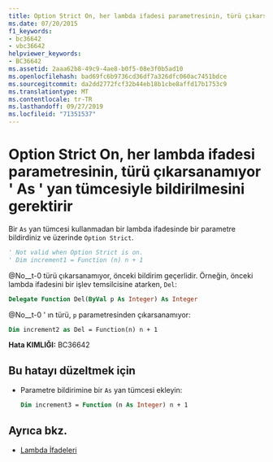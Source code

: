 ```yaml
---
title: Option Strict On, her lambda ifadesi parametresinin, türü çıkarsanamıyor ' As ' yan tümcesiyle bildirilmesini gerektirir
ms.date: 07/20/2015
f1_keywords:
- bc36642
- vbc36642
helpviewer_keywords:
- BC36642
ms.assetid: 2aaa62b8-49c9-4ae8-b0f5-08e3f0b5ad10
ms.openlocfilehash: bad69fc6b9736cd36df7a326dfc060ac7451bdce
ms.sourcegitcommit: da2dd2772fcf32b44eb18b1cbe8affd17b1753c9
ms.translationtype: MT
ms.contentlocale: tr-TR
ms.lasthandoff: 09/27/2019
ms.locfileid: "71351537"
---
```

# <a name="option-strict-on-requires-each-lambda-expression-parameter-to-be-declared-with-an-as-clause-if-its-type-cannot-be-inferred"></a>Option Strict On, her lambda ifadesi parametresinin, türü çıkarsanamıyor ' As ' yan tümcesiyle bildirilmesini gerektirir
Bir `As` yan tümcesi kullanmadan bir lambda ifadesinde bir parametre bildirdiniz ve üzerinde `Option Strict`.  
  
```vb  
' Not valid when Option Strict is on.  
' Dim increment1 = Function (n) n + 1  
```  
  
 @No__t-0 türü çıkarsanamıyor, önceki bildirim geçerlidir. Örneğin, önceki lambda ifadesini bir işlev temsilcisine atarken, `Del`:  
  
```vb  
Delegate Function Del(ByVal p As Integer) As Integer  
```  
  
 @No__t-0 ' ın türü, `p` parametresinden çıkarsanamıyor:  
  
```vb  
Dim increment2 as Del = Function(n) n + 1  
```  
  
 **Hata KIMLIĞI:** BC36642  
  
## <a name="to-correct-this-error"></a>Bu hatayı düzeltmek için  
  
- Parametre bildirimine bir `As` yan tümcesi ekleyin:  
  
    ```vb  
    Dim increment3 = Function (n As Integer) n + 1  
    ```  
  
## <a name="see-also"></a>Ayrıca bkz.

- [Lambda İfadeleri](../../visual-basic/programming-guide/language-features/procedures/lambda-expressions.md)
